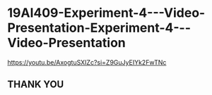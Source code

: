 # 19AI409-Experiment-4---Video-Presentation-Experiment-4---Video-Presentation

https://youtu.be/AxogtuSXIZc?si=Z9GuJyEIYk2FwTNc

## THANK YOU ##
